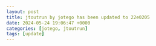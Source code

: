 ```yaml
---
layout: post
title: jtoutrun by jotego has been updated to 22e0205
date: 2024-05-24 19:06:47 +0000
categories: [jotego, jtoutrun]
tags: [update]
---
```



